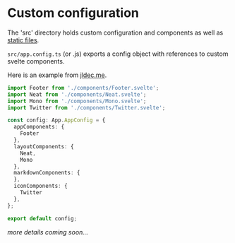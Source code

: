 # Custom configuration

The 'src' directory holds custom configuration and components as well as [static files](static-files).

`src/app.config.ts` (or .js) exports a config object with references to custom svelte components.

Here is an example from [jldec.me](https://github.com/jldec/jldec.me/blob/main/src/app.config.ts).

```ts
import Footer from './components/Footer.svelte';
import Neat from './components/Neat.svelte';
import Mono from './components/Mono.svelte';
import Twitter from './components/Twitter.svelte';

const config: App.AppConfig = {
  appComponents: {
    Footer
  },
  layoutComponents: {
    Neat,
    Mono
  },
  markdownComponents: {
  },
  iconComponents: {
    Twitter
  },
};

export default config;
```

_more details coming soon..._

